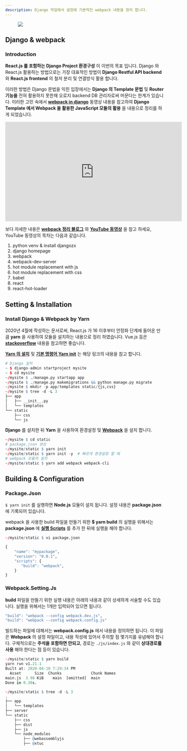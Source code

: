 ```yaml
---
description: Django 작업에서 설정에 기본적인 webpack 내용을 정리 합니다.
---
```


<figure class="align-center">
  <img src="{{site.baseurl}}/assets/images/dj_setting/webpack.png">
  <figcaption></figcaption>
</figure>

## **Django & webpack**

### **Introduction**

**React.js 를 포함하는 Django Project 환경구성** 이 이번의 목표 입니다. Django 와 React.js 활용하는 방법으로는 가장 대표적인 방법이 **Django Restful API backend** 와 **React.js frontend** 의 철저 분리 및 연결방식 활용 합니다.

이러한 방법은 Django 문법을 익힌 입장에서는 **Django 의 Template 문법** 및 **Router 기능을** 전혀 활용하지 못한채 오로지 backend DB 관리자로써 머문다는 한계가 있습니다. 이러한 고민 속에서 **[webpack in django](https://www.youtube.com/watch?v=A2vEazcfJ7U&feature=emb_title)** 동영상 내용을 참고하여 **Django Template 에서 Webpack 을 활용한 JavaScript 모듈의 활용** 을 내용으로 정리를 하게 되었습니다.

<iframe width="560" height="315" src="https://www.youtube.com/embed/A2vEazcfJ7U" frameborder="0" allow="accelerometer; autoplay; encrypted-media; gyroscope; picture-in-picture" allowfullscreen></iframe>

보다 자세한 내용은 **[webpack 정리 블로그](https://yongbeomkim.github.io/webpack/django-webpack-static-install/)** 와 **[YouTube 동영상](https://www.youtube.com/watch?v=A2vEazcfJ7U&feature=emb_title)** 을 참고 하세요, YouTube 동영상의 목차는 다음과 같습니다.

1. python venv & install djangozx
1. django homepage
1. webpack 
1. webpack-dev-server
1. hot module replacement with js
1. hot module replacement with css
1. babel
1. react
1. react-hot-loader

## **Setting & Installation**

### **Install Django & Webpack by Yarn**

2020년 4월에 작성하는 문서로써, React.js 가 16 이후부터 안정화 단계에 들어온 만큼 **yarn** 을 사용하여 모듈을 설치하는 내용으로 정리 하였습니다. Vue.js 등은 **[stackoverflow](https://stackoverflow.com/questions/33628558/vue-js-change-tags)** 내용을 참고하면 좋습니다.

**[Yarn 의 설치](https://classic.yarnpkg.com/en/docs/install#debian-stable)** 및 **[기본 명령어 Yarn init](https://classic.yarnpkg.com/en/docs/cli/init/)** 는 해당 링크의 내용을 참고 합니다.

```r
# Django 설치
~ $ django-admin startproject mysite
~ $ cd mysite 
~/mysite $ ./manage.py startapp app      
~/mysite $ ./manage.py makemigrations && python manage.py migrate
~/mysite $ mkdir -p app/templates static/{js,css}
~/mysite $ tree -d -L 3 
├── app
│   ├── __init__.py
│   └── templates
└── static
    ├── css
    └── js
```

**Django** 를 설치한 뒤 **Yarn** 을 사용하여 환경설정 및 **[Webpack](https://webpack.js.org/guides/installation/)** 을 설치 합니다.

```r
~/mysite $ cd static
# package.json 생성
~/mysite/static $ yarn init
~/mysite/static $ yarn init -y  # 빠르게 환경설정 할 때
# webpack 모듈의 설치
~/mysite/static $ yarn add webpack webpack-cli
```

## **Building & Configuration**

### **Package.Json**

`$ yarn init` 를 실행하면 **Node.js** 모듈이 설치 됩니다. 설정 내용은 **package.json** 에 기록되어 있습니다.

webpack 을 사용한 build 파일을 만들기 위한 **$ yarn build** 의 실행을 위해서는 **package.json** 에 **[실행 Scripts](https://stackoverflow.com/questions/54693223/what-does-yarn-build-command-do-are-npm-build-and-yarn-build-similar)** 를 추가 한 뒤에 실행을 해야 합니다.

```r
~/mysite/static $ vi package.json

{
    "name": "mypackage",
    "version": "0.0.1",
    "scripts": {
       "build": "webpack",
    }
}
```

### **Webpack.Setting.Js**

**build** 파일을 만들기 위한 실행 내용은 아래의 내용과 같이 상세하게 서술할 수도 있습니다. 실행을 위해서는 1개만 입력되어 있으면 됩니다. 

```r
"build": "webpack --config webpack.dev.js",
"build": "webpack --config webpack.config.js"
```

빌드하는 파일에 대해서는 **webpack.config.js** 에서 내용을 정의하면 됩니다. 이 파일은 **Webpack** 의 설정 파일이고, 내용 작성에 있어서 주의할 점 몇가지를 유념해야 합니다. 구체적으로는 **주석을 포함하면 안되고**, 경로는 `./js/index.js` 와 같이 **상대경로를 사용** 해야 한다는 점 등이 있습니다.

```r
~/mysite/static $ yarn build
yarn run v1.21.1
Built at: 2020-04-10 7:29:34 PM
  Asset      Size  Chunks             Chunk Names
main.js  3.98 KiB    main  [emitted]  main
Done in 0.38s.

~/mysite/static $ tree -d -L 3           
.
├── app
│   └── templates
├── server
└── static
    ├── css
    ├── dist
    ├── js
    └── node_modules
        ├── @webassemblyjs
        ├── @xtuc
```
